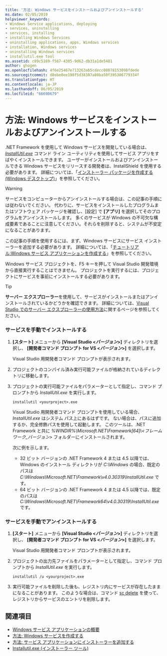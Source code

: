 ```yaml
---
title: '方法: Windows サービスをインストールおよびアンインストールする'
ms.date: 02/05/2019
helpviewer_keywords:
- Windows Service applications, deploying
- services, uninstalling
- services, installing
- installing Windows Services
- uninstalling applications, apps, Windows services
- installation, Windows services
- uninstalling Windows services
- installutil.exe tool
ms.assetid: c89c5169-f567-4305-9d62-db31a1de5481
author: ghogen
ms.openlocfilehash: 4f6e25467e713263ab5cdecc08078153098fdede
ms.sourcegitcommit: d8ebe0ee198f5d38387a80ba50f395386779334f
ms.translationtype: HT
ms.contentlocale: ja-JP
ms.lasthandoff: 06/05/2019
ms.locfileid: "66690679"
---
```

# <a name="how-to-install-and-uninstall-windows-services"></a>方法: Windows サービスをインストールおよびアンインストールする

.NET Framework を使用して Windows サービスを開発している場合は、[*InstallUtil.exe*](../tools/installutil-exe-installer-tool.md) コマンド ライン ユーティリティを使用してサービス アプリをすばやくインストールできます。 ユーザーがインストールおよびアンインストールできる Windows サービスをリリースする開発者は、InstallShield を使用する必要があります。 詳細については、「[インストーラー パッケージを作成する (Windows デスクトップ)](https://docs.microsoft.com/visualstudio/deployment/deploying-applications-services-and-components#create-an-installer-package-windows-client)」を参照してください。

> [!WARNING]
> サービスをコンピューターからアンインストールする場合は、この記事の手順には従わないでください。 代わりに、サービスをインストールしたプログラムまたはソフトウェア パッケージを確認し、[設定] で **[アプリ]** を選択してそのプログラムをアンインストールします。 多くのサービスが Windows の不可欠な構成要素であることに注意してください。それらを削除すると、システムが不安定になることがあります。

この記事の手順を使用するには、まず、Windows サービスにサービス インストーラーを追加する必要があります。 詳細については、「[チュートリアル:Windows サービス アプリケーションを作成する](../windows-services/walkthrough-creating-a-windows-service-application-in-the-component-designer.md)」を参照してください。

Windows サービス プロジェクトを、F5 キーを押して Visual Studio 開発環境から直接実行することはできません。 プロジェクトを実行するには、プロジェクトにサービスを事前にインストールする必要があります。

> [!TIP]
> **サーバー エクスプローラー**を使用して、サービスがインストールまたはアンインストールされているかどうかを確認できます。 詳細については、[Visual Studio でのサーバー エクスプローラーの使用方法](https://support.microsoft.com/help/316649/how-to-use-the-server-explorer-in-visual-studio-net-and-visual-studio)に関するページを参照してください。

### <a name="install-your-service-manually"></a>サービスを手動でインストールする

1. **[スタート]** メニューから **[Visual Studio \<*バージョン*>]** ディレクトリを選択し、 **[開発者コマンド プロンプト for VS \<*バージョン*>]** を選択します。

     Visual Studio 用開発者コマンド プロンプトが表示されます。

2. プロジェクトのコンパイル済み実行可能ファイルが格納されているディレクトリに移動します。

3. プロジェクトの実行可能ファイルをパラメーターとして指定し、コマンド プロンプトから *InstallUtil.exe* を実行します。

    ```console
    installutil <yourproject>.exe
    ```

     Visual Studio 用開発者コマンド プロンプトを使用している場合、*InstallUtil.exe* はシステム パス上にあるはずです。 ない場合は、パスに追加するか、完全修飾パスを使用して起動します。 このツールは、.NET Framework と共に *%WINDIR%\Microsoft.NET\Framework[64]\\<フレームワーク_バージョン\>* フォルダーにインストールされます。

     次に例を示します。
     - 32 ビット バージョンの .NET Framework 4 または 4.5 以降では、Windows のインストール ディレクトリが *C:\Windows* の場合、既定のパスは *C:\Windows\Microsoft.NET\Framework\v4.0.30319\InstallUtil.exe* です。
     - 64 ビット バージョンの .NET Framework 4 または 4.5 以降では、既定のパスは *C:\Windows\Microsoft.NET\Framework64\v4.0.30319\InstallUtil.exe* です。

### <a name="uninstall-your-service-manually"></a>サービスを手動でアンインストールする

1. **[スタート]** メニューから **[Visual Studio \<*バージョン*>]** ディレクトリを選択し、 **[開発者コマンド プロンプト for VS \<*バージョン*>]** を選択します。

     Visual Studio 用開発者コマンド プロンプトが表示されます。

2. プロジェクトの出力先ファイルをパラメーターとして指定し、コマンド プロンプトから *InstallUtil.exe* を実行します。

    ```console
    installutil /u <yourproject>.exe
    ```

3. 実行可能ファイルを削除した後も、レジストリ内にサービスが存在したままになることがあります。 このような場合は、コマンド [sc delete](/windows-server/administration/windows-commands/sc-delete) を使って、レジストリからサービスのエントリを削除します。

## <a name="see-also"></a>関連項目

- [Windows サービス アプリケーションの概要](../windows-services/introduction-to-windows-service-applications.md)
- [方法: Windows サービスを作成する](../windows-services/how-to-create-windows-services.md)
- [方法: サービス アプリケーションにインストーラーを追加する](../windows-services/how-to-add-installers-to-your-service-application.md)
- [Installutil.exe (インストーラー ツール)](../tools/installutil-exe-installer-tool.md)
